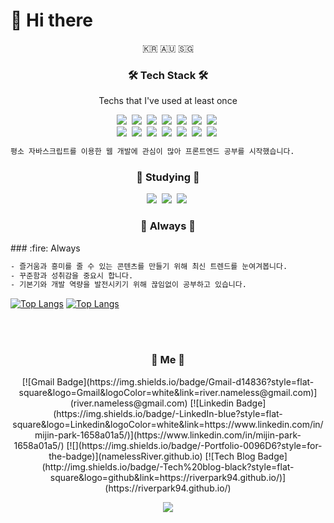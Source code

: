 # :wave: Hi there

<p align="center">🇰🇷 🇦🇺 🇸🇬</p>

<h3 align="center">🛠 Tech Stack 🛠</h3>

<p align="center"> Techs that I've used at least once </p>

<p align="center"> 
  <img src="https://img.shields.io/badge/Javascript-ffb13b?style=flat-square&logo=javascript&logoColor=white"/></a>&nbsp
  <img src="https://img.shields.io/badge/css-1572B6?style=flat-square&logo=css3&logoColor=white"/></a>&nbsp
  <img src="https://img.shields.io/badge/Python-3766AB?style=flat-square&logo=Python&logoColor=white"/></a>&nbsp 
  <img src="https://img.shields.io/badge/-React-0088cc?style=flat&logo=react&logoColor=white"></a>&nbsp
  <img src="https://img.shields.io/badge/-Node.js-339933?style=flat&logo=Node.js&logoColor=white"></a>&nbsp
  <img src="https://img.shields.io/badge/-Express-000000?style=flat"></a>&nbsp
  <img src="https://img.shields.io/badge/Mysql-E6B91E?style=flat-square&logo=MySql&logoColor=white"/></a>&nbsp
  <br/>  
  <img src="https://img.shields.io/badge/aws-333664?style=flat-square&logo=amazon-aws&logoColor=white"/></a>&nbsp 
  <img src="https://img.shields.io/badge/-Postman-FF6C37?style=flat&logo=Postman&logoColor=white"></a>&nbsp
  <img src="https://img.shields.io/badge/-Linux-002244?style=flat&logo=linux&logoColor=white"></a>&nbsp
  <img src="https://img.shields.io/badge/-git-f05032?style=flat&logo=git&logoColor=white"></a>&nbsp
  <img src="https://img.shields.io/badge/-github-000000?style=flat&logo=github"></a>&nbsp
  <img src="https://img.shields.io/badge/-Slack-4a154b?style=flat&logo=slack"></a>&nbsp
  <img src="https://img.shields.io/badge/-Notion-000000?style=flat&logo=notion"></a>&nbsp
</p>

```sh
평소 자바스크립트를 이용한 웹 개발에 관심이 많아 프론트엔드 공부를 시작했습니다.
```

<h3 align="center"> 🍒 Studying 🍒 </h3>
<p align="center"> 
  <img src="https://img.shields.io/badge/-Typescript-3178C6?style=flat&logo=typescript&logoColor=white"></a>&nbsp
  <img src="https://img.shields.io/badge/Java-007396?style=flat-square&logo=Java&logoColor=white"/></a>&nbsp
  <img src="https://img.shields.io/badge/C-A8B9CC?style=flat-square&logo=C&logoColor=white"/></a>&nbsp 
</p>

<h3 align="center"> 🍒 Always 🍒 </h3>
### :fire: Always

```sh
- 즐거움과 흥미를 줄 수 있는 콘텐츠를 만들기 위해 최신 트렌드를 눈여겨봅니다.
- 꾸준함과 성취감을 중요시 합니다.
- 기본기와 개발 역량을 발전시키기 위해 끊임없이 공부하고 있습니다.
```

[![Top Langs](https://github-readme-stats.vercel.app/api?username=riverpark94&hide=stars&show_icons=true&theme=radical)](https://github.com/riverpark94/github-readme-stats)
[![Top Langs](https://github-readme-stats.vercel.app/api/top-langs/?username=anuraghazra&layout=compact)](https://github.com/anuraghazra/github-readme-stats)

<br><br>

<h3 align="center"> 🍒 Me 🍒 </h3>
<p align="center"> 
[![Gmail Badge](https://img.shields.io/badge/Gmail-d14836?style=flat-square&logo=Gmail&logoColor=white&link=river.nameless@gmail.com)](river.nameless@gmail.com)
[![Linkedin Badge](https://img.shields.io/badge/-LinkedIn-blue?style=flat-square&logo=Linkedin&logoColor=white&link=https://www.linkedin.com/in/mijin-park-1658a01a5/)](https://www.linkedin.com/in/mijin-park-1658a01a5/)
[![](https://img.shields.io/badge/-Portfolio-0096D6?style=for-the-badge)](namelessRiver.github.io)
[![Tech Blog Badge](http://img.shields.io/badge/-Tech%20blog-black?style=flat-square&logo=github&link=https://riverpark94.github.io/)](https://riverpark94.github.io/)
</p>	

<p align="center"> 
  <img src="https://hits.seeyoufarm.com/api/count/incr/badge.svg?url=https%3A%2F%2Fgithub.com%2Friverpark94&count_bg=%23BE4123&title_bg=%23584C4C&icon=&icon_color=%23DD4747&title=welcome%21&edge_flat=false">
</p>
